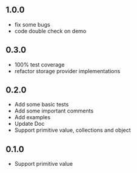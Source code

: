 ## 1.0.0

* fix some bugs
* code double check on demo

## 0.3.0

* 100% test coverage
* refactor storage provider implementations

## 0.2.0

* Add some basic tests
* Add some important comments
* Add examples
* Update Doc
* Support primitive value, collections and object

## 0.1.0

* Support primitive value
